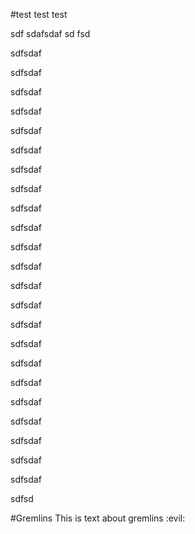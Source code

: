 #test
test test

sdf
sdafsdaf
sd
fsd





sdfsdaf

sdfsdaf

sdfsdaf

sdfsdaf

sdfsdaf

sdfsdaf

sdfsdaf

sdfsdaf

sdfsdaf

sdfsdaf

sdfsdaf

sdfsdaf

sdfsdaf

sdfsdaf

sdfsdaf

sdfsdaf

sdfsdaf

sdfsdaf

sdfsdaf

sdfsdaf

sdfsdaf

sdfsdaf

sdfsdaf


sdfsd

#Gremlins
This is text about gremlins :evil: